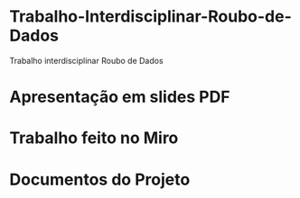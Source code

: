 # Trabalho-Interdisciplinar-Roubo-de-Dados
Trabalho interdisciplinar Roubo de Dados

# Apresentação em slides PDF



# Trabalho feito no Miro



# Documentos do Projeto 